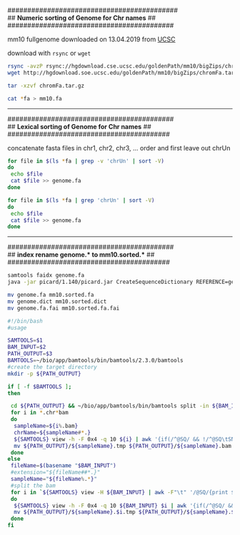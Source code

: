 \###########################################<br />
\## __Numeric sorting of Genome for Chr names__ ##<br />
\##########################################<br />

 mm10 fullgenome downloaded on 13.04.2019 from [UCSC](https://hgdownload.soe.ucsc.edu/downloads.html "UCSC Sequence and Annotation Downloads")
 
 download with `rsync` or `wget`

```bash
rsync -avzP rsync://hgdownload.cse.ucsc.edu/goldenPath/mm10/bigZips/chromFa.tar.gz .
wget http://hgdownload.soe.ucsc.edu/goldenPath/mm10/bigZips/chromFa.tar.gz

tar -xzvf chromFa.tar.gz

cat *fa > mm10.fa
```
---
\##########################################<br />
\## __Lexical sorting of Genome for Chr names__ ##<br />
\#########################################<br />

concatenate fasta files in chr1, chr2, chr3, ... order and first leave out chrUn
```bash
for file in $(ls *fa | grep -v 'chrUn' | sort -V)
do
 echo $file
 cat $file >> genome.fa
done

for file in $(ls *fa | grep 'chrUn' | sort -V)
do
 echo $file
 cat $file >> genome.fa
done
```
---
\##########################################<br />
\## __index rename genome.* to mm10.sorted.*__ ##<br />
\#########################################<br />

```bash
samtools faidx genome.fa
java -jar picard/1.140/picard.jar CreateSequenceDictionary REFERENCE=genome.fa OUTPUT=genome.dict

mv genome.fa mm10.sorted.fa
mv genome.dict mm10.sorted.dict
mv genome.fa.fai mm10.sorted.fa.fai
```



```bash
#!/bin/bash
#usage   

SAMTOOLS=$1
BAM_INPUT=$2
PATH_OUTPUT=$3
BAMTOOLS=~/bio/app/bamtools/bin/bamtools/2.3.0/bamtools
#create the target directory
mkdir -p ${PATH_OUTPUT}

if [ -f $BAMTOOLS ];
then

 cd ${PATH_OUTPUT} && ~/bio/app/bamtools/bin/bamtools split -in ${BAM_INPUT} -refPrefix "" -reference
 for i in *.chr*bam 
 do 
  sampleName=${i%.bam}
  chrName=${sampleName#*.}
  ${SAMTOOLS} view -h -F 0x4 -q 10 ${i} | awk '{if(/^@SQ/ && !/^@SQ\tSN:'$chrName'/) next} {if(/^@/) print $0}{if ($3~/^'$chrName'/) print $0}' | ${SAMTOOLS} view -hbS - > ${PATH_OUTPUT}/${sampleName}.tmp
  mv ${PATH_OUTPUT}/${sampleName}.tmp ${PATH_OUTPUT}/${sampleName}.bam
 done
else
 fileName=$(basename "$BAM_INPUT")
 #extension="${fileName##*.}"
 sampleName="${fileName%.*}"
 #split the bam
 for i in `${SAMTOOLS} view -H ${BAM_INPUT} | awk -F"\t" '/@SQ/{print $2}' |  cut -d":" -f2`
 do
  ${SAMTOOLS} view -h -F 0x4 -q 10 ${BAM_INPUT} $i | awk '{if(/^@SQ/ && !/^@SQ\tSN:'$i'/) next} {if(/^@/) print $0}{if ($3~/^'$i'/) print $0}' | $1 view -hbS - > ${PATH_OUTPUT}/${sampleName}.$i.tmp
  mv ${PATH_OUTPUT}/${sampleName}.$i.tmp ${PATH_OUTPUT}/${sampleName}.$i.bam
 done
fi
```
